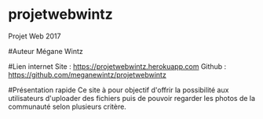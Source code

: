 # projetwebwintz
Projet Web 2017

#Auteur
Mégane Wintz

#Lien internet
Site : https://projetwebwintz.herokuapp.com
Github : https://github.com/meganewintz/projetwebwintz

#Présentation rapide
Ce site à pour objectif d'offrir la possibilité aux utilisateurs d'uploader des fichiers puis de pouvoir regarder les photos de la communauté selon plusieurs critère.
